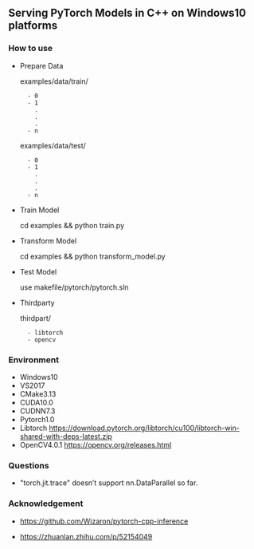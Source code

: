 ## Serving PyTorch Models in C++ on Windows10 platforms

### How to use

- Prepare Data

	examples/data/train/
	
		- 0
		- 1
		  .
		  .
		  .
		- n
		
	examples/data/test/
	
		- 0
		- 1
		  .
		  .
		  .
		- n

- Train Model

	cd examples && python train.py
		
- Transform Model

	cd examples && python transform_model.py
	
- Test Model

	use makefile/pytorch/pytorch.sln
	
- Thirdparty

	thirdpart/
	
		- libtorch  
		- opencv 

### Environment

- Windows10
- VS2017
- CMake3.13
- CUDA10.0
- CUDNN7.3
- Pytorch1.0
- Libtorch https://download.pytorch.org/libtorch/cu100/libtorch-win-shared-with-deps-latest.zip
- OpenCV4.0.1 https://opencv.org/releases.html

### Questions

- "torch.jit.trace" doesn’t support nn.DataParallel so far.

	
### Acknowledgement

- https://github.com/Wizaron/pytorch-cpp-inference

- https://zhuanlan.zhihu.com/p/52154049
